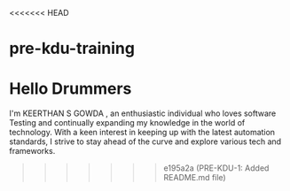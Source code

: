 <<<<<<< HEAD
# pre-kdu-training
Hello Drummers
=======
I'm KEERTHAN S GOWDA , an enthusiastic individual who loves software Testing and continually expanding my knowledge in the world of technology. With a keen interest in keeping up with the latest automation standards, I strive to stay ahead of the curve and explore various tech and frameworks.
>>>>>>> e195a2a (PRE-KDU-1: Added README.md file)
